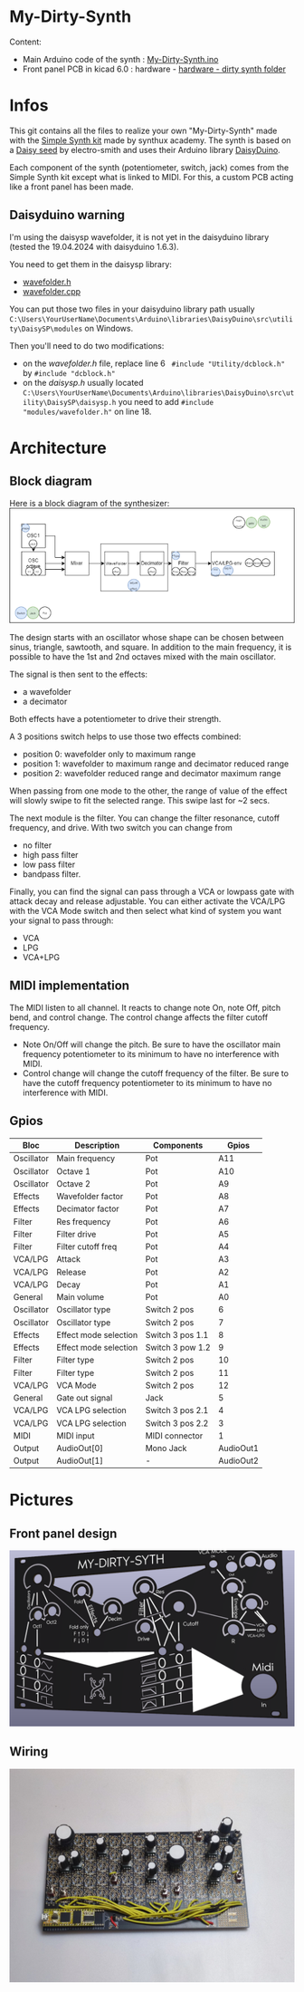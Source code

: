 # My-Dirty-Synth

Content:
 - Main Arduino code of the synth : [My-Dirty-Synth.ino](../master/My-Dirty-Synth.ino)
 - Front panel PCB in kicad 6.0 : hardware - [hardware - dirty synth folder](../master/hardware%20-%20dirty%20synth)

# Infos
This git contains all the files to realize your own "My-Dirty-Synth" made with the [Simple Synth kit](https://www.synthux.academy/simple) made by synthux academy. The synth is based on a [Daisy seed](https://www.electro-smith.com/daisy/daisy) by electro-smith and uses their Arduino library [DaisyDuino](https://github.com/electro-smith/DaisyDuino).


Each component of the synth (potentiometer, switch, jack) comes from the Simple Synth kit except what is linked to MIDI. For this, a custom PCB acting like a front panel has been made.

## Daisyduino warning

I'm using the daisysp wavefolder, it is not yet in the daisyduino library (tested the 19.04.2024 with daisyduino 1.6.3).

You need to get them in the daisysp library:
- [wavefolder.h](https://github.com/electro-smith/DaisySP/blob/master/Source/Effects/wavefolder.h)
- [wavefolder.cpp](https://github.com/electro-smith/DaisySP/blob/master/Source/Effects/wavefolder.cpp) 

You can put those two files in your daisyduino library path usually ```C:\Users\YourUserName\Documents\Arduino\libraries\DaisyDuino\src\utility\DaisySP\modules``` on Windows.

Then you'll need to do two modifications:

- on the _wavefolder.h_ file, replace line 6 ```
#include "Utility/dcblock.h"``` by ```#include "dcblock.h"```
- on the  _daisysp.h_ usually located ```C:\Users\YourUserName\Documents\Arduino\libraries\DaisyDuino\src\utility\DaisySP\daisysp.h``` you need to add ```#include "modules/wavefolder.h"``` on line 18. 

# Architecture

## Block diagram
Here is a block diagram of the synthesizer:
![Block diagram](pictures/block-diagram.png)

The design starts with an oscillator whose shape can be chosen between sinus, triangle, sawtooth, and square. In addition to the main frequency, it is possible to have the 1st and 2nd octaves mixed with the main oscillator.

The signal is then sent to the effects:
- a wavefolder 
- a decimator

Both effects have a potentiometer to drive their strength.

A 3 positions switch helps to use those two effects combined:
- position 0: wavefolder only to maximum range
- position 1: wavefolder to maximum range and decimator reduced range
- position 2: wavefolder reduced range and decimator maximum range

When passing from one mode to the other, the range of value of the effect will slowly swipe to fit the selected range. This swipe last for ~2 secs.

The next module is the filter. You can change the filter resonance, cutoff frequency, and drive. With two switch you can change from
- no filter
- high pass filter
- low pass filter
- bandpass filter.

Finally, you can find the signal can pass through a VCA or lowpass gate with attack decay and release adjustable.
You can either activate the VCA/LPG with the VCA Mode switch and then select what kind of system you want your signal to pass through:
- VCA
- LPG
- VCA+LPG

## MIDI implementation

The MIDI listen to all channel. It reacts to change note On, note Off, pitch bend, and control change. 
The control change affects the filter cutoff frequency.

- Note On/Off will change the pitch. Be sure to have the oscillator main frequency potentiometer to its minimum to have no interference with MIDI.
- Control change will change the cutoff frequency of the filter. Be sure to have the cutoff frequency potentiometer to its minimum to have no interference with MIDI.


## Gpios

| Bloc       | Description           | Components       | Gpios |
|------------|-----------------------|------------------|-------|
| Oscillator | Main frequency        | Pot              | A11   |
| Oscillator | Octave 1              | Pot              | A10   |
| Oscillator | Octave 2              | Pot              | A9    |
| Effects    | Wavefolder factor     | Pot              | A8    |
| Effects    | Decimator factor      | Pot              | A7    |
| Filter     | Res frequency         | Pot              | A6    |
| Filter     | Filter drive          | Pot              | A5    |
| Filter     | Filter cutoff freq    | Pot              | A4    |
| VCA/LPG    | Attack                | Pot              | A3    |
| VCA/LPG    | Release               | Pot              | A2    |
| VCA/LPG    | Decay                 | Pot              | A1    |
| General    | Main volume           | Pot              | A0    |
| Oscillator | Oscillator type       | Switch 2 pos     | 6     |
| Oscillator | Oscillator type       | Switch 2 pos     | 7     |
| Effects    | Effect mode selection | Switch 3 pos 1.1 | 8     |
| Effects    | Effect mode selection | Switch 3 pow 1.2 | 9     |
| Filter     | Filter type           | Switch 2 pos     | 10    |
| Filter     | Filter type           | Switch 2 pos     | 11    |
| VCA/LPG    | VCA Mode              | Switch 2 pos     | 12    |
| General    | Gate out signal       | Jack             | 5     |
| VCA/LPG    | VCA LPG selection     | Switch 3 pos 2.1 | 4     |
| VCA/LPG    | VCA LPG selection     | Switch 3 pos 2.2 | 3     |
| MIDI       | MIDI input            | MIDI connector   | 1     |
| Output     | AudioOut[0]			 | Mono Jack        | AudioOut1    |
| Output     | AudioOut[1]	 	     | -  			    | AudioOut2    |


# Pictures

## Front panel design
![Front panel desing](pictures/FrontPanelDesign.png)

## Wiring

![My-Dirty-Synth wiring](pictures/My-Dirty-Synth-Wiring.jpeg)
